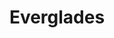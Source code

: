 ---
unit_code: "EVER"
unit_name: "Everglades NP"
unit_type: "National Park"
nps_region: "Southeast"
scalerank: 7
note: "null"
name: "Everglades"
featureclass: "National Park Service"
geojson: >-
  {"type":"Feature","properties":{},"geometry":{"type":"Polygon","coordinates":[[[-80.64404296875,25.08451334635417],[-80.6412353515625,25.07853190104167],[-80.645751953125,25.075887044270843],[-80.64851888020834,25.081868489583343],[-80.64404296875,25.08451334635417]]]}}
number: 84
title: "Everglades"
---